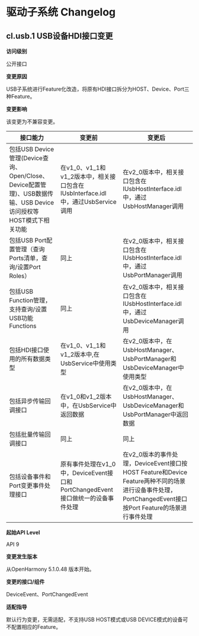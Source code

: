 # 驱动子系统 Changelog

## cl.usb.1 USB设备HDI接口变更

**访问级别**

公开接口

**变更原因**

USB子系统进行Feature化改造，将原有HDI接口拆分为HOST、Device、Port三种Feature。

**变更影响**

该变更为不兼容变更。

| 接口能力     | 变更前     | 变更后                                      |
|-----------------|-------------------------|---------------------------|
| 包括USB Device管理(Device查询、Open/Close、Device配置管理)、USB数据传输、USB Device访问授权等HOST模式下相关功能 | 在v1_0、v1_1和v1_2版本中，相关接口包含在IUsbInterface.idl中，通过UsbService调用 | 在v2_0版本中，相关接口包含在IUsbHostInterface.idl中，通过UsbHostManager调用 |
| 包括USB Port配置管理（查询Ports清单，查询/设置Port Roles）  | 同上 | 在v2_0版本中，相关接口包含在IUsbHostInterface.idl中，通过UsbPortManager调用 |
| 包括USB Function管理，支持查询/设置USB功能Functions  | 同上 | 在v2_0版本中，相关接口包含在IUsbHostInterface.idl中，通过UsbDeviceManager调用 |
| 包括HDI接口使用的所有数据类型  | 在v1_0、v1_1和v1_2版本中,在UsbService中使用类型 | 在v2_0版本中，在UsbHostManager、UsbPortManager和UsbDeviceManager中使用类型 |
| 包括异步传输回调接口  | 在v1_0和v1_2版本中，在UsbService中返回数据 | 在v2_0版本中，在UsbHostManager、UsbDeviceManager和UsbPortManager中返回数据 |
| 包括批量传输回调接口  | 同上 | 同上 |
| 包括设备事件和Port变更事件处理接口  | 原有事件处理在v1_0中，DeviceEvent接口和PortChangedEvent接口做统一的设备事件处理 | 在v2_0版本的事件处理，DeviceEvent接口按HOST Feature和Device Feature两种不同的场景进行设备事件处理，PortChangedEvent接口按Port Feature的场景进行事件处理 |

**起始API Level**

API 9

**变更发生版本**

从OpenHarmony 5.1.0.48 版本开始。

**变更的接口/组件**

DeviceEvent、PortChangedEvent

**适配指导**

默认行为变更，无需适配，不支持USB HOST模式或USB DEVICE模式的设备可不配置相应的Feature。
